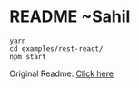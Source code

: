 # README ~Sahil

```
yarn
cd examples/rest-react/
npm start
```

Original Readme: [Click here](ORIGINAL_README.md)
